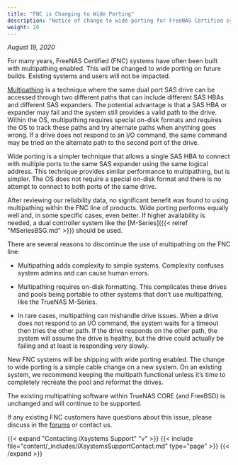 ```yaml
---
title: "FNC is Changing to Wide Porting"
description: "Notice of change to wide porting for FreeNAS Certified systems."
weight: 20
---
```


*August 19, 2020*

For many years, FreeNAS Certified (FNC) systems have often been built with multipathing enabled.
This will be changed to wide porting on future builds. Existing systems and users will not be impacted.

[Multipathing](https://www.freebsd.org/cgi/man.cgi?query=gmultipath) is a technique where the same dual port SAS drive can be accessed through two different paths that can include different SAS HBAs and different SAS expanders.
The potential advantage is that a SAS HBA or expander may fail and the system still provides a valid path to the drive.
Within the OS, multipathing requires special on-disk formats and requires the OS to track these paths and try alternate paths when anything goes wrong.
If a drive does not respond to an I/O command, the same command may be tried on the alternate path to the second port of the drive.

Wide porting is a simpler technique that allows a single SAS HBA to connect with multiple ports to the same SAS expander using the same logical address.
This technique provides similar performance to multipathing, but is simpler.
The OS does not require a special on-disk format and there is no attempt to connect to both ports of the same drive.

After reviewing our reliability data, no significant benefit was found to using multipathing within the FNC line of products.
Wide porting performs equally well and, in some specific cases, even better.
If higher availability is needed, a dual controller system like the [M-Series]({{< relref "MSeriesBSG.md" >}}) should be used.

There are several reasons to discontinue the use of multipathing on the FNC line:

* Multipathing adds complexity to simple systems.
  Complexity confuses system admins and can cause human errors.

* Multipathing requires on-disk formatting.
  This complicates these drives and pools being portable to other systems that don’t use multipathing, like the TrueNAS M-Series.

* In rare cases, multipathing can mishandle drive issues.
  When a drive does not respond to an I/O command, the system waits for a timeout then tries the other path.
  If the drive responds on the other path, the system will assume the drive is healthy, but the drive could actually be failing and at least is responding very slowly.

New FNC systems will be shipping with wide porting enabled.
The change to wide porting is a simple cable change on a new system.
On an existing system, we recommend keeping the multipath functional unless it’s time to completely recreate the pool and reformat the drives.

The existing multipathing software within TrueNAS CORE (and FreeBSD) is unchanged and will continue to be supported.

If any existing FNC customers have questions about this issue, please discuss in the [forums](https://www.ixsystems.com/community/) or contact us.

{{< expand "Contacting iXsystems Support" "v" >}}
{{< include file="content/_includes/iXsystemsSupportContact.md" type="page" >}}
{{< /expand >}}
